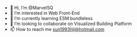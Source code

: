 - 👋 Hi, I’m @MarvelSQ
- 👀 I’m interested in Web Front-End
- 🌱 I’m currently learning ESM bundleless
- 💞️ I’m looking to collaborate on Visualized Building Platform
- 📫 How to reach me sun1993hlj@hotmail.com

<!---
MarvelSQ/MarvelSQ is a ✨ special ✨ repository because its `README.md` (this file) appears on your GitHub profile.
You can click the Preview link to take a look at your changes.
--->
